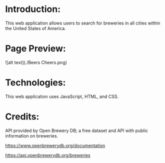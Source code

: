 # Introduction:
This web application allows users to search for breweries in all cities within the United States of America.

# Page Preview:
![alt text](./Beers Cheers.png)

# Technologies:
This web application uses JavaScript, HTML, and CSS.

# Credits:
API provided by Open Brewery DB; a free dataset and API with public information on breweries. 

https://www.openbrewerydb.org/documentation

https://api.openbrewerydb.org/breweries
